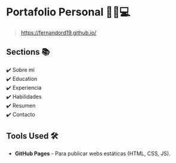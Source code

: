 
# Portafolio Personal 🙍‍♂️💻

> https://fernandord19.github.io/

## Sections 📚
✔️ Sobre mí\
✔️ Education\
✔️ Experiencia\
✔️ Habilidades \
✔️ Resumen\
✔️ Contacto



## Tools Used 🛠️
* <b>GitHub Pages</b> - Para publicar webs estáticas (HTML, CSS, JS).